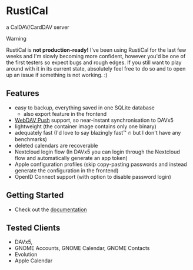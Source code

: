 # RustiCal

a CalDAV/CardDAV server

> [!WARNING]
  RustiCal is **not production-ready!**
  I've been using RustiCal for the last few weeks and I'm slowly becoming more confident,
  however you'd be one of the first testers so expect bugs and rough edges.
  If you still want to play around with it in its current state, absolutely feel free to do so and to open up an issue if something is not working. :)

## Features

- easy to backup, everything saved in one SQLite database
  - also export feature in the frontend
- [WebDAV Push](https://github.com/bitfireAT/webdav-push/) support, so near-instant synchronisation to DAVx5
- lightweight (the container image contains only one binary)
- adequately fast (I'd love to say blazingly fast™ :fire: but I don't have any benchmarks)
- deleted calendars are recoverable
- Nextcloud login flow (In DAVx5 you can login through the Nextcloud flow and automatically generate an app token)
- Apple configuration profiles (skip copy-pasting passwords and instead generate the configuration in the frontend)
- OpenID Connect support (with option to disable password login)

## Getting Started

- Check out the [documentation](https://lennart-k.github.io/rustical/installation/)

## Tested Clients

- DAVx5,
- GNOME Accounts, GNOME Calendar, GNOME Contacts
- Evolution
- Apple Calendar

